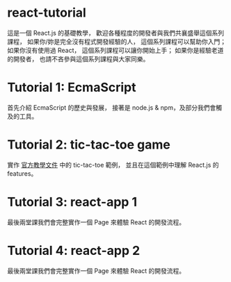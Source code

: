 # react-tutorial

這是一個 React.js 的基礎教學，
歡迎各種程度的開發者與我們共襄盛舉這個系列課程，
如果你/妳是完全沒有程式開發經驗的人，
這個系列課程可以幫助你入門；
如果你沒有使用過 React，
這個系列課程可以讓你開始上手；
如果你是經驗老道的開發者，
也請不吝參與這個系列課程與大家同樂。

# Tutorial 1: EcmaScript

首先介紹 EcmaScript 的歷史與發展，
接著是 node.js & npm，及部分我們會觸及的工具。

# Tutorial 2: tic-tac-toe game

實作 [官方教學文件](https://reactjs.org/tutorial/tutorial.html) 中的 tic-tac-toe 範例，
並且在這個範例中理解 React.js 的 features。

# Tutorial 3: react-app 1

最後兩堂課我們會完整實作一個 Page 來體驗 React 的開發流程。

# Tutorial 4: react-app 2

最後兩堂課我們會完整實作一個 Page 來體驗 React 的開發流程。
